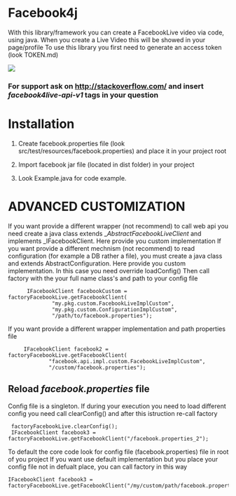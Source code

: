 

# Facebook4j

 With this library/framework you can create a FacebookLive video via code, using java. When you create a Live Video this will be showed in your page/profile
 To use this library you first need to generate an access token (look TOKEN.md)

![](https://www.forexinfo.it/local/cache-vignettes/L620xH313/arton39304-93f9f.jpg?1495036366)
### For support ask on http://stackoverflow.com/ and insert _facebook4live-api-v1_ tags in your question


# Installation

 1) Create facebook.properties file (look src/test/resources/facebook.properties) and place it in your project root

 2) Import facebook jar file (located in dist folder) in your project

 3) Look Example.java for code example.


# ADVANCED CUSTOMIZATION
  If you want provide a different wrapper (not recommend) to call web api you need create a java class
  extends __AbstractFacebookLiveClient_ and implements _IFacebookClient. Here provide you custom implementation
  If you want provide a different mechnism (not recommend) to read configuration (for example a DB rather a file), you must
  create a java class and extends AbstractConfiguration. Here provide you custom implementation. In this case you need override loadConfig()
  Then call factory with the your full name class's and path to your config file
  ```      
        IFacebookClient facebookCustom = factoryFacebookLive.getFacebookClient(
                "my.pkg.custom.FacebookLiveImplCustom",
                "my.pkg.custom.ConfigurationImplCustom",
                "/path/to/facebook.properties");

  ```
 
  If you want provide a different wrapper implementation and path properties file

   ```
        IFacebookClient facebook2 = factoryFacebookLive.getFacebookClient(
        		"facebook.api.impl.custom.FacebookLiveImplCustom",
                "/custom/facebook.properties");
   ```
  
  ## Reload _facebook.properties_ file 
  Config file is a singleton. If during your execution you need to load different config you need call clearConfig()
  and after this istruction re-call factory
  
  ``` 
   factoryFacebookLive.clearConfig();
   IFacebookClient facebook3 = factoryFacebookLive.getFacebookClient("/facebook.properties_2");
  ```		
        
  To default the core code look for config file (facebook.properties) file in root of you project
  If you want use default implementation but you place your config file not in defualt place, you can call factory in this way
         
  ```      
  IFacebookClient facebook3 = factoryFacebookLive.getFacebookClient("/my/custom/path/facebook.properties");
  ```
